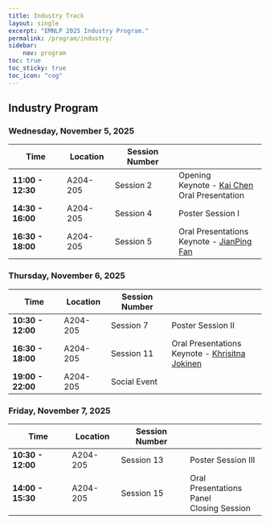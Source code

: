 ```yaml
---
title: Industry Track
layout: single
excerpt: "EMNLP 2025 Industry Program."
permalink: /program/industry/
sidebar:
    nav: program
toc: true
toc_sticky: true
toc_icon: "cog"
---
```


## Industry Program

### Wednesday, November 5, 2025

| Time | Location | Session Number |  |
| --- | --- | --- | --- |
| **11:00 - 12:30** | A204-205 | Session 2 | Opening<br> Keynote - [Kai Chen](https://chenkai.site/)<br> Oral Presentation<br> |
| **14:30 - 16:00** | A204-205 | Session 4 | Poster Session I<br> |
| **16:30 - 18:00** | A204-205 | Session 5 | Oral Presentations<br> Keynote - [JianPing Fan](https://research.lenovo.com/webapp/view_English/personal.html?id=681)<br> |

### Thursday, November 6, 2025

| Time | Location | Session Number |  |
| --- | --- | --- | --- |
| **10:30 - 12:00** | A204-205 | Session 7 | Poster Session II<br> |
| **16:30 - 18:00** | A204-205 | Session 11 | Oral Presentations<br> Keynote - [Khrisitna Jokinen](https://www.kristiinajokinen.fi)<br> |
| **19:00 - 22:00** | A204-205 | Social Event | 

### Friday, November 7, 2025

| Time | Location | Session Number |  |
| --- | --- | --- | --- |
| **10:30 - 12:00** | A204-205 | Session 13 | Poster Session III<br> |
| **14:00 - 15:30** | A204-205 | Session 15 | Oral Presentations<br> Panel<br> Closing Session<br> |
